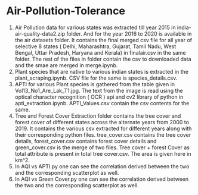 # Air-Pollution-Tolerance
1. Air Pollution data for various states was extracted till year 2015 in india-air-quality-data2.zip folder. And for the year 2016 to 2020 is available in the air datasets folder. It contains the final merged csv file for all year of selective 8 states ( Delhi, Maharashtra, Gujarat, Tamil Nadu, West Bengal, Uttar Pradesh, Haryana and Kerala) in finalair.csv in the same folder. The rest of the files in folder contain the csv to downloaded data and the smae are merged in merge.ipynb.
2. Plant species that are native to various indian states is extracted in the plant_scraping.ipynb. CSV file for the same is species_details.csv.
3. APTI for various Plant species is gathered from the table given in Vol13_No1_Are_Lak_T1.jpg. The text from the image is read using the optical character recognition ( OCR ) api and cv2 library of python in apti_extraction.ipynb. APTI_Values.csv contain the csv contents for the same.
4. Tree and Forest Cover Extraction folder contains the tree cover and forest cover of different states across the alternate years from 2000 to 2019. It contains the various csv extracted for different years along with their corresponding python files. tree_cover.csv contains the tree cover details, forest_cover.csv contains forest cover details and green_cover.csv is the merge of two files. Tree cover + forest Cover as total attribute is present in total tree cover.csv. The area is given here in km^2.  
5. In AQI vs APTI.py one can see the correlation derived between the two and the corresponding scatterplot as well.
6. In AQI vs Green Cover.py one can see the correlation derived between the two and the corresponding scatterplot as well.
